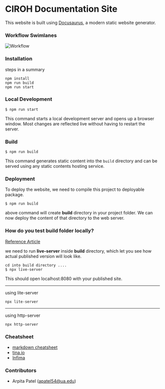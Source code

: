 # CIROH Documentation Site

This website is built using [Docusaurus](https://docusaurus.io/), a modern static website generator.

### Workflow Swimlanes

![Workflow](https://static.swimlanes.io/c4b9a06048747d15188a73db0c296085.png)

### Installation

steps in a summary
``` 
npm install
npm run build
npm run start
```

### Local Development

```
$ npm run start
```

This command starts a local development server and opens up a browser window. Most changes are reflected live without having to restart the server.

### Build

```
$ npm run build
```

This command generates static content into the `build` directory and can be served using any static contents hosting service.

### Deployment

To deploy the website, we need to compile this project to deployable package. 

```
$ npm run build
```

above command will create **build** directory in your project folder. We can now deploy the content of that directory to the web server. 


### How do you test build folder locally?

[Reference Article](https://medium.com/swlh/need-a-local-static-server-here-are-several-options-bbbe77e59a11)

we need to run **live-server** inside **build** directory, which let you see how actual published version will look like. 

```
cd into build directory ....
$ npx live-server
```

This should open localhost:8080 with your published site.


-------
using lite-server

```
npx lite-server
```

-------
using http-server

```
npx http-server
```

### Cheatsheet

- [markdown cheatsheet](https://github.com/adam-p/markdown-here/wiki/Markdown-Cheatsheet)
- [tina.io](https://tina.io/)
- [Infima](https://infima.dev/docs/getting-started/introduction)

### Contributors
- Arpita Patel (apatel54@ua.edu)
